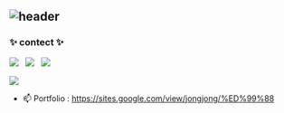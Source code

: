## ![header](https://capsule-render.vercel.app/api?&type=Rounded&color=ADD8E6&height=200&section=header&text=Welcome%20to%20Jonghwan's%20GitHub&fontSize=50)

<h3 align="left">✨ contect ✨</h3>
<div align="left">
<img src="https://img.shields.io/badge/jonghwann@naver.com-3DDC84?style=flat-square&logo=maildotcom&logoColor=white&labelColor=3DDC84"/> &nbsp
<img src="https://img.shields.io/badge/@cottoncandypunch-DD2A7B?style=flat-square&logo=instagram&logoColor=white&labelColor=DD2A7B"/> &nbsp
<img src="https://img.shields.io/badge/@palgongsanredeu-5865F2?style=flat-square&logo=discord&logoColor=white&labelColor=5865F2"/>



<a href="https://www.instagram.com/cottoncandypunch/" target="_blank"><img src="https://img.shields.io/badge/instagram-DD2A7B?style=flat-square&logo=instagram&logoColor=white"/></a>
</div>

- 📫 Portfolio  : https://sites.google.com/view/jongjong/%ED%99%88
